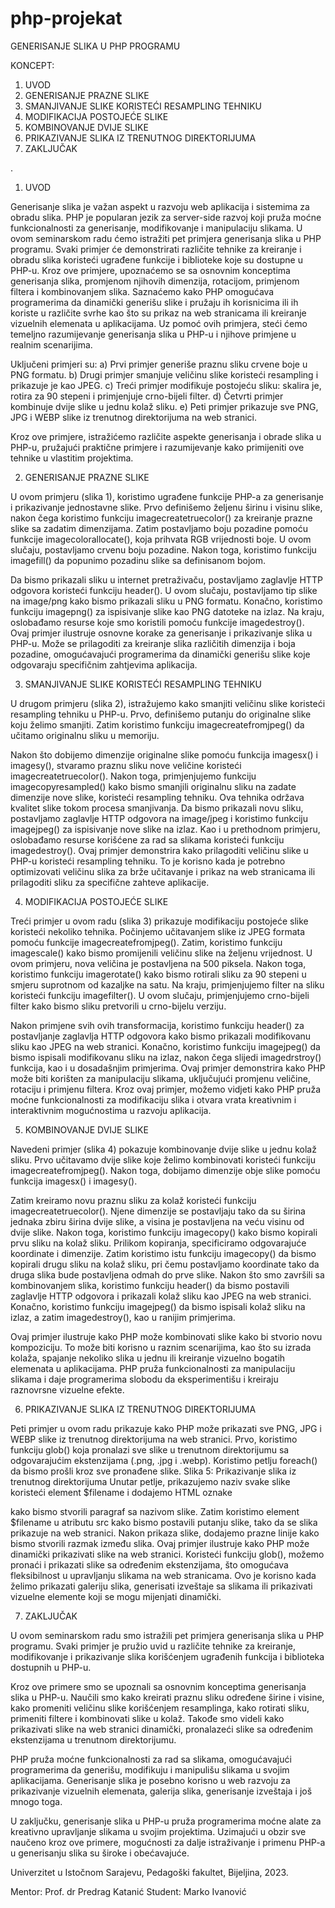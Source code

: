 # php-projekat

GENERISANJE SLIKA U PHP PROGRAMU

KONCEPT:
1. UVOD
2. GENERISANJE PRAZNE SLIKE
3. SMANJIVANJE SLIKE KORISTEĆI RESAMPLING TEHNIKU
4. MODIFIKACIJA POSTOJEĆE SLIKE
5. KOMBINOVANJE DVIJE SLIKE
6. PRIKAZIVANJE SLIKA IZ TRENUTNOG DIREKTORIJUMA	
7. ZAKLJUČAK

.

1. UVOD

Generisanje slika je važan aspekt u razvoju web aplikacija i sistemima za obradu slika. PHP je popularan jezik za server-side razvoj koji pruža moćne funkcionalnosti za generisanje, modifikovanje i manipulaciju slikama. U ovom seminarskom radu ćemo istražiti pet primjera generisanja slika u PHP programu. Svaki primjer će demonstrirati različite tehnike za kreiranje i obradu slika koristeći ugrađene funkcije i biblioteke koje su dostupne u PHP-u. Kroz ove primjere, upoznaćemo se sa osnovnim konceptima generisanja slika, promjenom njihovih dimenzija, rotacijom, primjenom filtera i kombinovanjem slika. Saznaćemo kako PHP omogućava programerima da dinamički generišu slike i pružaju ih korisnicima ili ih koriste u različite svrhe kao što su prikaz na web stranicama ili kreiranje vizuelnih elemenata u aplikacijama. Uz pomoć ovih primjera, steći ćemo temeljno razumijevanje generisanja slika u PHP-u i njihove primjene u realnim scenarijima.

Uključeni primjeri su:
a) Prvi primjer generiše praznu sliku crvene boje u PNG formatu.
b) Drugi primjer smanjuje veličinu slike koristeći resampling i prikazuje je kao JPEG.
c) Treći primjer modifikuje postojeću sliku: skalira je, rotira za 90 stepeni i primjenjuje crno-bijeli filter.
d) Četvrti primjer kombinuje dvije slike u jednu kolaž sliku.
e) Peti primjer prikazuje sve PNG, JPG i WEBP slike iz trenutnog direktorijuma na web stranici.

Kroz ove primjere, istražićemo različite aspekte generisanja i obrade slika u PHP-u, pružajući praktične primjere i razumijevanje kako primijeniti ove tehnike u vlastitim projektima.



2. GENERISANJE PRAZNE SLIKE

U ovom primjeru (slika 1), koristimo ugrađene funkcije PHP-a za generisanje i prikazivanje jednostavne slike. Prvo definišemo željenu širinu i visinu slike, nakon čega koristimo funkciju imagecreatetruecolor() za kreiranje prazne slike sa zadatim dimenzijama. Zatim postavljamo boju pozadine pomoću funkcije imagecolorallocate(), koja prihvata RGB vrijednosti boje. U ovom slučaju, postavljamo crvenu boju pozadine. Nakon toga, koristimo funkciju imagefill() da popunimo pozadinu slike sa definisanom bojom.

Da bismo prikazali sliku u internet pretraživaču, postavljamo zaglavlje HTTP odgovora koristeći funkciju header(). U ovom slučaju, postavljamo tip slike na image/png kako bismo prikazali sliku u PNG formatu. Konačno, koristimo funkciju imagepng() za ispisivanje slike kao PNG datoteke na izlaz. Na kraju, oslobađamo resurse koje smo koristili pomoću funkcije imagedestroy().
Ovaj primjer ilustruje osnovne korake za generisanje i prikazivanje slika u PHP-u. Može se prilagoditi za kreiranje slika različitih dimenzija i boja pozadine, omogućavajući programerima da dinamički generišu slike koje odgovaraju specifičnim zahtjevima aplikacija.



3. SMANJIVANJE SLIKE KORISTEĆI RESAMPLING TEHNIKU

U drugom primjeru (slika 2), istražujemo kako smanjiti veličinu slike koristeći resampling tehniku u PHP-u. Prvo, definišemo putanju do originalne slike koju želimo smanjiti. Zatim koristimo funkciju imagecreatefromjpeg() da učitamo originalnu sliku u memoriju.

Nakon što dobijemo dimenzije originalne slike pomoću funkcija imagesx() i imagesy(), stvaramo praznu sliku nove veličine koristeći imagecreatetruecolor(). Nakon toga, primjenjujemo funkciju imagecopyresampled() kako bismo smanjili originalnu sliku na zadate dimenzije nove slike, koristeći resampling tehniku. Ova tehnika održava kvalitet slike tokom procesa smanjivanja.
Da bismo prikazali novu sliku, postavljamo zaglavlje HTTP odgovora na image/jpeg i koristimo funkciju imagejpeg() za ispisivanje nove slike na izlaz. Kao i u prethodnom primjeru, oslobađamo resurse korišćene za rad sa slikama koristeći funkciju imagedestroy().
Ovaj primjer demonstrira kako prilagoditi veličinu slike u PHP-u koristeći resampling tehniku. To je korisno kada je potrebno optimizovati veličinu slika za brže učitavanje i prikaz na web stranicama ili prilagoditi sliku za specifične zahteve aplikacije.



4. MODIFIKACIJA POSTOJEĆE SLIKE

Treći primjer u ovom radu (slika 3) prikazuje modifikaciju postojeće slike koristeći nekoliko tehnika. Počinjemo učitavanjem slike iz JPEG formata pomoću funkcije imagecreatefromjpeg(). Zatim, koristimo funkciju imagescale() kako bismo promijenili veličinu slike na željenu vrijednost. U ovom primjeru, nova veličina je postavljena na 500 piksela. Nakon toga, koristimo funkciju imagerotate() kako bismo rotirali sliku za 90 stepeni u smjeru suprotnom od kazaljke na satu. Na kraju, primjenjujemo filter na sliku koristeći funkciju imagefilter(). U ovom slučaju, primjenjujemo crno-bijeli filter kako bismo sliku pretvorili u crno-bijelu verziju.

Nakon primjene svih ovih transformacija, koristimo funkciju header() za postavljanje zaglavlja HTTP odgovora kako bismo prikazali modifikovanu sliku kao JPEG na web stranici. Konačno, koristimo funkciju imagejpeg() da bismo ispisali modifikovanu sliku na izlaz, nakon čega slijedi imagedrstroy() funkcija, kao i u dosadašnjim primjerima.
Ovaj primjer demonstrira kako PHP može biti korišten za manipulaciju slikama, uključujući promjenu veličine, rotaciju i primjenu filtera. Kroz ovaj primjer, možemo vidjeti kako PHP pruža moćne funkcionalnosti za modifikaciju slika i otvara vrata kreativnim i interaktivnim mogućnostima u razvoju aplikacija.



5. KOMBINOVANJE DVIJE SLIKE

Navedeni primjer (slika 4) pokazuje kombinovanje dvije slike u jednu kolaž sliku. Prvo učitavamo dvije slike koje želimo kombinovati koristeći funkciju imagecreatefromjpeg(). Nakon toga, dobijamo dimenzije obje slike pomoću funkcija imagesx() i imagesy().

Zatim kreiramo novu praznu sliku za kolaž koristeći funkciju imagecreatetruecolor(). Njene dimenzije se postavljaju tako da su širina jednaka zbiru širina dvije slike, a visina je postavljena na veću visinu od dvije slike.
Nakon toga, koristimo funkciju imagecopy() kako bismo kopirali prvu sliku na kolaž sliku. Prilikom kopiranja, specificiramo odgovarajuće koordinate i dimenzije. Zatim koristimo istu funkciju imagecopy() da bismo kopirali drugu sliku na kolaž sliku, pri čemu postavljamo koordinate tako da druga slika bude postavljena odmah do prve slike.
Nakon što smo završili sa kombinovanjem slika, koristimo funkciju header() da bismo postavili zaglavlje HTTP odgovora i prikazali kolaž sliku kao JPEG na web stranici. Konačno, koristimo funkciju imagejpeg() da bismo ispisali kolaž sliku na izlaz, a zatim imagedestroy(), kao u ranijim primjerima.

Ovaj primjer ilustruje kako PHP može kombinovati slike kako bi stvorio novu kompoziciju. To može biti korisno u raznim scenarijima, kao što su izrada kolaža, spajanje nekoliko slika u jednu ili kreiranje vizuelno bogatih elemenata u aplikacijama. PHP pruža funkcionalnosti za manipulaciju slikama i daje programerima slobodu da eksperimentišu i kreiraju raznovrsne vizuelne efekte.



6. PRIKAZIVANJE SLIKA IZ TRENUTNOG DIREKTORIJUMA	

Peti primjer u ovom radu prikazuje kako PHP može prikazati sve PNG, JPG i WEBP slike iz trenutnog direktorijuma na web stranici. Prvo, koristimo funkciju glob() koja pronalazi sve slike u trenutnom direktorijumu sa odgovarajućim ekstenzijama (.png, .jpg i .webp). Koristimo petlju foreach() da bismo prošli kroz sve pronađene slike.
Slika 5: Prikazivanje slika iz trenutnog direktorijuma
Unutar petlje, prikazujemo naziv svake slike koristeći element $filename i dodajemo HTML oznake <p> kako bismo stvorili paragraf sa nazivom slike. Zatim koristimo element $filename u atributu src kako bismo postavili putanju slike, tako da se slika prikazuje na web stranici. Nakon prikaza slike, dodajemo prazne linije kako bismo stvorili razmak između slika.
Ovaj primjer ilustruje kako PHP može dinamički prikazivati slike na web stranici. Koristeći funkciju glob(), možemo pronaći i prikazati slike sa određenim ekstenzijama, što omogućava fleksibilnost u upravljanju slikama na web stranicama. Ovo je korisno kada želimo prikazati galeriju slika, generisati izveštaje sa slikama ili prikazivati vizuelne elemente koji se mogu mijenjati dinamički.

  
  
7. ZAKLJUČAK 

U ovom seminarskom radu smo istražili pet primjera generisanja slika u PHP programu. Svaki primjer je pružio uvid u različite tehnike za kreiranje, modifikovanje i prikazivanje slika korišćenjem ugrađenih funkcija i biblioteka dostupnih u PHP-u.
  
Kroz ove primere smo se upoznali sa osnovnim konceptima generisanja slika u PHP-u. Naučili smo kako kreirati praznu sliku određene širine i visine, kako promeniti veličinu slike korišćenjem resamplinga, kako rotirati sliku, primeniti filtere i kombinovati slike u kolaž. Takođe smo videli kako prikazivati slike na web stranici dinamički, pronalazeći slike sa određenim ekstenzijama u trenutnom direktorijumu.
  
PHP pruža moćne funkcionalnosti za rad sa slikama, omogućavajući programerima da generišu, modifikuju i manipulišu slikama u svojim aplikacijama. Generisanje slika je posebno korisno u web razvoju za prikazivanje vizuelnih elemenata, galerija slika, generisanje izveštaja i još mnogo toga.
  
U zaključku, generisanje slika u PHP-u pruža programerima moćne alate za kreativno upravljanje slikama u svojim projektima. Uzimajući u obzir sve naučeno kroz ove primere, mogućnosti za dalje istraživanje i primenu PHP-a u generisanju slika su široke i obećavajuće.


Univerzitet u Istočnom Sarajevu, 
Pedagoški fakultet, Bijeljina, 2023.
  
Mentor: Prof. dr Predrag Katanić
Student: Marko Ivanović






